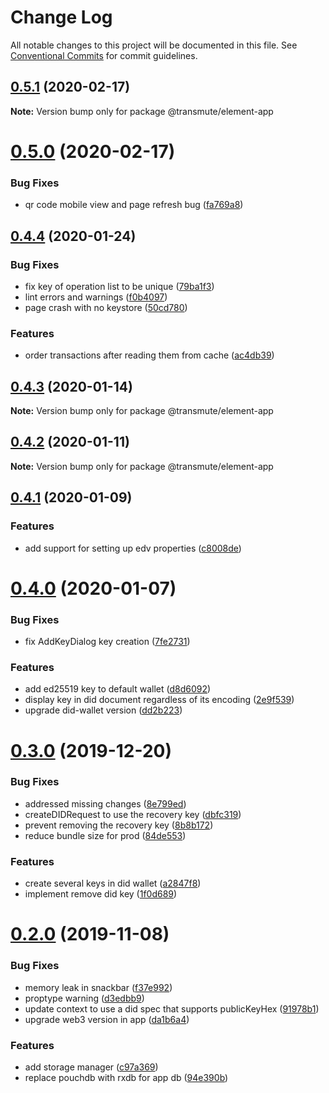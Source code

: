 # Change Log

All notable changes to this project will be documented in this file.
See [Conventional Commits](https://conventionalcommits.org) for commit guidelines.

## [0.5.1](https://github.com/decentralized-identity/element/compare/v0.5.0...v0.5.1) (2020-02-17)

**Note:** Version bump only for package @transmute/element-app





# [0.5.0](https://github.com/decentralized-identity/element/compare/v0.4.4...v0.5.0) (2020-02-17)


### Bug Fixes

* qr code mobile view and page refresh bug ([fa769a8](https://github.com/decentralized-identity/element/commit/fa769a8))





## [0.4.4](https://github.com/decentralized-identity/element/compare/v0.4.3...v0.4.4) (2020-01-24)


### Bug Fixes

* fix key of operation list to be unique ([79ba1f3](https://github.com/decentralized-identity/element/commit/79ba1f3))
* lint errors and warnings ([f0b4097](https://github.com/decentralized-identity/element/commit/f0b4097))
* page crash with no keystore ([50cd780](https://github.com/decentralized-identity/element/commit/50cd780))


### Features

* order transactions after reading them from cache ([ac4db39](https://github.com/decentralized-identity/element/commit/ac4db39))





## [0.4.3](https://github.com/decentralized-identity/element/compare/v0.4.2...v0.4.3) (2020-01-14)

**Note:** Version bump only for package @transmute/element-app





## [0.4.2](https://github.com/decentralized-identity/element/compare/v0.4.1...v0.4.2) (2020-01-11)

**Note:** Version bump only for package @transmute/element-app





## [0.4.1](https://github.com/decentralized-identity/element/compare/v0.4.0...v0.4.1) (2020-01-09)


### Features

* add support for setting up edv properties ([c8008de](https://github.com/decentralized-identity/element/commit/c8008de))





# [0.4.0](https://github.com/decentralized-identity/element/compare/v0.3.0...v0.4.0) (2020-01-07)


### Bug Fixes

* fix AddKeyDialog key creation ([7fe2731](https://github.com/decentralized-identity/element/commit/7fe2731))


### Features

* add ed25519 key to default wallet ([d8d6092](https://github.com/decentralized-identity/element/commit/d8d6092))
* display key in did document regardless of its encoding ([2e9f539](https://github.com/decentralized-identity/element/commit/2e9f539))
* upgrade did-wallet version ([dd2b223](https://github.com/decentralized-identity/element/commit/dd2b223))





# [0.3.0](https://github.com/decentralized-identity/element/compare/v0.2.0...v0.3.0) (2019-12-20)


### Bug Fixes

* addressed missing changes ([8e799ed](https://github.com/decentralized-identity/element/commit/8e799ed))
* createDIDRequest to use the recovery key ([dbfc319](https://github.com/decentralized-identity/element/commit/dbfc319))
* prevent removing the recovery key ([8b8b172](https://github.com/decentralized-identity/element/commit/8b8b172))
* reduce bundle size for prod ([84de553](https://github.com/decentralized-identity/element/commit/84de553))


### Features

* create several keys in did wallet ([a2847f8](https://github.com/decentralized-identity/element/commit/a2847f8))
* implement remove did key ([1f0d689](https://github.com/decentralized-identity/element/commit/1f0d689))





# [0.2.0](https://github.com/decentralized-identity/element/compare/v0.0.2-2...v0.2.0) (2019-11-08)


### Bug Fixes

* memory leak in snackbar ([f37e992](https://github.com/decentralized-identity/element/commit/f37e992))
* proptype warning ([d3edbb9](https://github.com/decentralized-identity/element/commit/d3edbb9))
* update context to use a did spec that supports publicKeyHex ([91978b1](https://github.com/decentralized-identity/element/commit/91978b1))
* upgrade web3 version in app ([da1b6a4](https://github.com/decentralized-identity/element/commit/da1b6a4))


### Features

* add storage manager ([c97a369](https://github.com/decentralized-identity/element/commit/c97a369))
* replace pouchdb with rxdb for app db ([94e390b](https://github.com/decentralized-identity/element/commit/94e390b))
